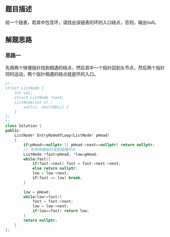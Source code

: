 ## 题目描述

给一个链表，若其中包含环，请找出该链表的环的入口结点，否则，输出null。 

## 解题思路

### 思路一

先用两个快慢指针找到相遇的结点，然后其中一个指针回到头节点，然后两个指针同时运动，两个指针相遇的结点就是环的入口。

```cpp
/*
struct ListNode {
    int val;
    struct ListNode *next;
    ListNode(int x) :
        val(x), next(NULL) {
    }
};
*/
class Solution {
public:
    ListNode* EntryNodeOfLoop(ListNode* pHead)
    {
        if(pHead==nullptr || pHead->next==nullptr) return nullptr;
        // 先用快慢指针找到相遇的点
        ListNode *fast=pHead, *low=pHead;
        while(fast){
            if(fast->next) fast = fast->next->next;
            else return nullptr;
            low = low->next;
            if(fast == low) break;
        }
        
        low = pHead;
        while(low!=fast){
            fast = fast->next;
            low = low->next;
            if(low==fast) return low;
        }
        return nullptr;
    }
};
```

